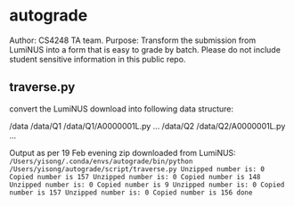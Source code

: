 # autograde
Author: CS4248 TA team.
Purpose: Transform the submission from LumiNUS into a form that is easy to grade by batch.
Please do not include student sensitive information in this public repo.

## traverse.py
convert the LumiNUS download into following data structure:

/data
/data/Q1
/data/Q1/A0000001L.py
...
/data/Q2
/data/Q2/A0000001L.py
...


Output as per 19 Feb evening zip downloaded from LumiNUS:
``
/Users/yisong/.conda/envs/autograde/bin/python /Users/yisong/autograde/script/traverse.py
Unzipped number is: 0
Copied number is 157
Unzipped number is: 0
Copied number is 148
Unzipped number is: 0
Copied number is 9
Unzipped number is: 0
Copied number is 157
Unzipped number is: 0
Copied number is 156
done
``


